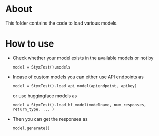 # About
This folder contains the code to load various models.

# How to use
- Check whether your model exists in the available models or not by
  ```
  model = StyxTest().models
  ```
- Incase of custom models you can either use API endpoints as
  ```
  model = StyxTest().load_api_model(apiendpoint, apikey)
  ```
  or use huggingface models as
  ```
  model = StyxTest().load_hf_model(modelname, num_responses, return_type, ... )
  ```
- Then you can get the responses as
  ```
  model.generate()
  ```
